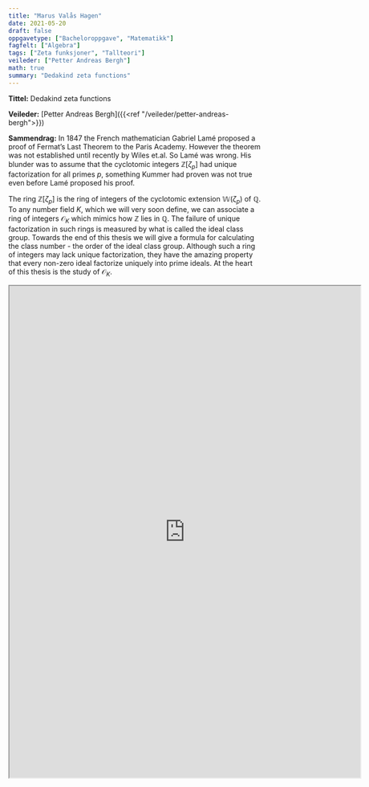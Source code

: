 ```yaml
---
title: "Marus Valås Hagen"
date: 2021-05-20
draft: false
oppgavetype: ["Bacheloroppgave", "Matematikk"]
fagfelt: ["Algebra"]
tags: ["Zeta funksjoner", "Tallteori"]
veileder: ["Petter Andreas Bergh"]
math: true
summary: "Dedakind zeta functions"
---
```


**Tittel:** Dedakind zeta functions

**Veileder:** [Petter Andreas Bergh]({{<ref "/veileder/petter-andreas-bergh">}})

**Sammendrag:** In 1847 the French mathematician Gabriel Lamé proposed a proof of Fermat’s Last Theorem to the Paris Academy. However the theorem was not established until recently by Wiles et.al. So Lamé was wrong. His blunder was to assume that the cyclotomic integers $\mathbb{Z}[\zeta_p]$ had unique factorization for all primes $p$, something Kummer had proven was not true even before Lamé proposed his proof.

The ring $\mathbb{Z}[\zeta_p]$ is the ring of integers of the cyclotomic extension $\mathbb{W}(\zeta_p)$ of $\mathbb{Q}$. To any number field $K$, which we will very soon define, we can associate a ring of integers $\mathcal{O}_K$ which mimics how $\mathbb{Z}$ lies in $\mathbb{Q}$. The failure of unique factorization in such rings is measured by what is called the ideal class group. Towards the end of this thesis we will give a formula for calculating the class number - the order of the ideal class group. Although such a ring of integers may lack unique factorization, they have the amazing property that every non-zero ideal factorize uniquely into prime ideals. At the heart of this thesis is the study of $\mathcal{O}_K$.


<iframe src="https://drive.google.com/file/d/1CSNeRWmjVflkHXqBwbaPyPwmOFUU3cr0/preview" width="700" height="980" allow="autoplay"></iframe>

